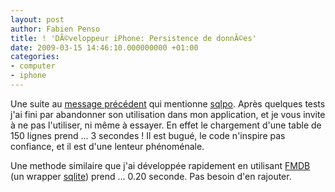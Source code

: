 ```yaml
---
layout: post
author: Fabien Penso
title: ! 'DÃ©veloppeur iPhone: Persistence de donnÃ©es'
date: 2009-03-15 14:46:10.000000000 +01:00
categories:
- computer
- iphone
---
```

Une suite au <a href="http://blog.penso.info/2009/03/14/persistence-de-donnees-sur-iphone-orm/">message précédent</a> qui mentionne <a href="http://code.google.com/p/sqlitepersistentobjects/">sqlpo</a>. Après quelques tests j'ai fini par abandonner son utilisation dans mon application, et je vous invite à ne pas l'utiliser, ni même à essayer. En effet le chargement d'une table de 150 lignes prend ... 3 secondes ! Il est bugué, le code n'inspire pas confiance, et il est d'une lenteur phénoménale.

Une methode similaire que j'ai développée rapidement en utilisant <a href="http://gusmueller.com/blog/archives/2008/03/fmdb_for_iphone.html">FMDB</a> (un wrapper <a href="http://www.sqlite.org/">sqlite</a>) prend ... 0.20 seconde. Pas besoin d'en rajouter.
